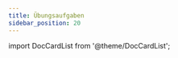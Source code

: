 ```yaml
---
title: Übungsaufgaben
sidebar_position: 20
---
```


import DocCardList from '@theme/DocCardList';

<DocCardList />